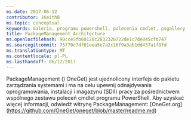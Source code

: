 ```yaml
---
ms.date: 2017-06-12
contributor: JKeithB
ms.topic: conceptual
keywords: Galeria, programu powershell, polecenia cmdlet, psgallery
title: PackageManagement_Architecture
ms.openlocfilehash: 90cce5fb60120c2832320722de1c7de845cfd747
ms.sourcegitcommit: 75f70c7df01eea5e7a2c16f9a3ab1dd437a1f8fd
ms.translationtype: MT
ms.contentlocale: pl-PL
ms.lasthandoff: 06/12/2017
---
```

PackageManagement () OneGet) jest ujednolicony interfejs do pakietu zarządzania systemami i ma na celu upewnij odnajdywania oprogramowania, instalacji i magazynu (SDII) pracy za pośrednictwem wspólnego zestawu poleceń cmdlet programu PowerShell. Aby uzyskać więcej informacji, odwiedź witrynę PackageManagement: [OneGet.org] (https://github.com/OneGet/oneget/blob/master/readme.md)

